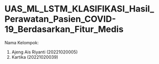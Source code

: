 # UAS_ML_LSTM_KLASIFIKASI_Hasil_Perawatan_Pasien_COVID-19_Berdasarkan_Fitur_Medis 
Nama Kelompok: <br>
1. Ajeng Ais Riyanti (20221020005) <br>
2. Kartika (20221020039) <br>
